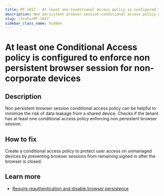 ```yaml
---
title: MT.1017 - At least one Conditional Access policy is configured to enforce non persistent browser session for non-corporate devices
description: Non persistent browser session conditional access policy can be helpful to minimize the risk of data leakage from a shared device.
slug: /tests/MT.1017
sidebar_class_name: hidden
---
```


# At least one Conditional Access policy is configured to enforce non persistent browser session for non-corporate devices

## Description

Non persistent browser session conditional access policy can be helpful to minimize the risk of data leakage from a shared device. Checks if the tenant has at least one conditional access policy enforcing non persistent browser session.

## How to fix

Create a conditional access policy to protect user access on unmanaged devices by preventing browser sessions from remaining signed in after the browser is closed.

## Learn more

- [Require reauthentication and disable browser persistence](https://aka.ms/CATemplatesBrowserSession)
